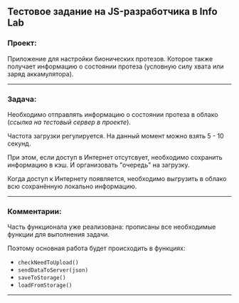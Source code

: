 ## Тестовое задание на JS-разработчика в Info Lab

### Проект:

Приложение для настройки бионических протезов. 
Которое также получает информацию о состоянии протеза (условную силу хвата или заряд аккамулятора).

---
### Задача:

Необходимо отправлять информацию о состоянии протеза в облако (*ссылка на тестовый сервер в проекте*).

Частота загрузки регулируется. На данный момент можно взять 5 - 10 секунд.

При этом, если доступ в Интернет отсутсвует, необходимо сохранить информацию в кэш. И организовать "очередь" на загрузку.

Когда доступ к Интернету появляется, необходимо выгрузить в облако всю сохранённую локально информацию.

---
### Комментарии:

Часть функционала уже реализована: прописаны все необходимые функции для выполнения задачи.

Поэтому основная работа будет происходить в функциях:

* `checkNeedToUpload()`
* `sendDataToServer(json)`
* `saveToStorage()`
* `loadFromStorage()`

---
